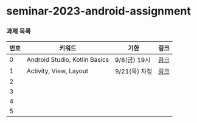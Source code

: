 # seminar-2023-android-assignment

### 과제 목록
| 번호            | 키워드   | 기한        | 링크 |
| --------------- | ----- | ---------- | ----- |
| 0   | Android Studio, Kotlin Basics | 9/8(금) 19시 | [링크](https://github.com/wafflestudio/seminar-2023-android-assignment/blob/assignment0/assignment-0/README.md) |
| 1   | Activity, View, Layout | 9/21(목) 자정 | [링크](https://github.com/wafflestudio/seminar-2023-android-assignment/tree/main/assignment-1) |
| 2   |  |  | |
| 3   |  |  | |
| 4   |  |  | |
| 5   |  |  | |
